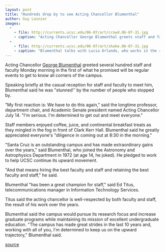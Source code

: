 ```yaml
---
layout: post
title: "Hundreds drop by to see Acting Chancellor Blumenthal"
author: Guy Lasnier
images:
  -
    - file: http://currents.ucsc.edu/06-07/art/crowd.06-07-31.jpg
    - caption: "Acting Chancellor George Blumenthal greets staff and faculty outside Clark Kerr Hall on July 31."
  -
    - file: http://currents.ucsc.edu/06-07/art/shake.06-07-31.jpg
    - caption: "Blumenthal talks with Lucia Orlando, who works in the reference department at McHenry Library, and Alex Grillo, research physicist with the Santa Cruz Institute for Particle Physics. Photos: Louise Donahue"
---
```


Acting Chancellor [George Blumenthal][1] greeted several hundred staff and faculty Monday morning in the first of what he promised will be regular events to get to know all corners of the campus.

Speaking briefly at the casual reception for staff and faculty to meet him, Blumenthal said he was "stunned'' by the number of people who stopped by.

"My first reaction is: We have to do this again," said the longtime professor, department chair, and Academic Senate president named Acting Chancellor July 14. "I'm serious. I'm determined to get out and meet everyone."

Staff members enjoyed coffee, juice, and continental breakfast treats as they mingled in the fog in front of Clark Kerr Hall. Blumenthal said he greatly appreciated everyone's "diligence in coming out at 8:30 in the morning."

"Santa Cruz is an outstanding campus and has made extraordinary gains over the years," said Blumenthal, who joined the Astronomy and Astrophysics Department in 1972 (at age 14, he joked). He pledged to work to help UCSC continue its upward movement.

"And that means hiring the best faculty and staff and retaining the best faculty and staff," he said.

Blumenthal "has been a great champion for staff," said Ed Titus, telecommunications manager in Information Technology Services.

Titus said the acting chancellor is well-respected by both faculty and staff, the result of his work over the years.

Blumenthal said the campus would pursue its research focus and increase graduate programs while maintaining its mission of excellent undergraduate education. "The campus has made great strides in the last 10 years and, working with all of you, I'm determined to keep us on the upward trajectory," Blumenthal said.

[1]: http://chancellor.ucsc.edu/

[source](http://www1.ucsc.edu/currents/06-07/07-31/reception.asp "Permalink to reception")
